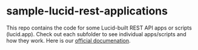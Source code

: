 # sample-lucid-rest-applications
This repo contains the code for some Lucid-built REST API apps or scripts (lucid.app). Check out each subfolder to see individual apps/scripts and how they work. Here is our [official documenation](https://developer.lucid.co/).